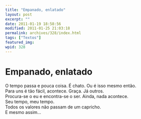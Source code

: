 ```yaml
---
title: "Empanado, enlatado"
layout: post
excerpt: ""
date: 2011-01-19 18:58:56
modified: 2011-01-25 21:03:18
permalink: archives/328/index.html
tags: ["Textos"]
featured_img: 
wpid: 328
---
```


# Empanado, enlatado

O tempo passa e pouca coisa. É chato. Ou é isso mesmo então.  
Para uns é tão fácil, acontece. Graça. Já outros.  
Procura-se o eu e encontra-se o ser. Ainda, nada acontece.  
Seu tempo, meu tempo.  
Todos os valores não passam de um capricho.  
E mesmo assim…